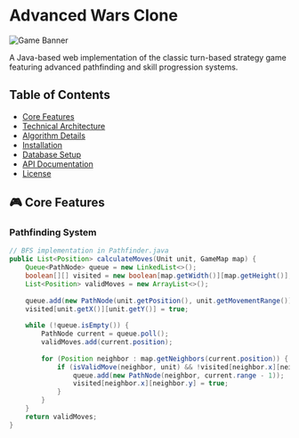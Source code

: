 # Advanced Wars Clone

![Game Banner](docs/images/banner.png)

A Java-based web implementation of the classic turn-based strategy game featuring advanced pathfinding and skill progression systems.

## Table of Contents
- [Core Features](#-core-features)
- [Technical Architecture](#-technical-architecture)
- [Algorithm Details](#-algorithm-details)
- [Installation](#-installation)
- [Database Setup](#-database-setup)
- [API Documentation](#-api-documentation)
- [License](#-license)

## 🎮 Core Features

### Pathfinding System
```java
// BFS implementation in Pathfinder.java
public List<Position> calculateMoves(Unit unit, GameMap map) {
    Queue<PathNode> queue = new LinkedList<>();
    boolean[][] visited = new boolean[map.getWidth()][map.getHeight()];
    List<Position> validMoves = new ArrayList<>();
    
    queue.add(new PathNode(unit.getPosition(), unit.getMovementRange()));
    visited[unit.getX()][unit.getY()] = true;
    
    while (!queue.isEmpty()) {
        PathNode current = queue.poll();
        validMoves.add(current.position);
        
        for (Position neighbor : map.getNeighbors(current.position)) {
            if (isValidMove(neighbor, unit) && !visited[neighbor.x][neighbor.y]) {
                queue.add(new PathNode(neighbor, current.range - 1));
                visited[neighbor.x][neighbor.y] = true;
            }
        }
    }
    return validMoves;
}
